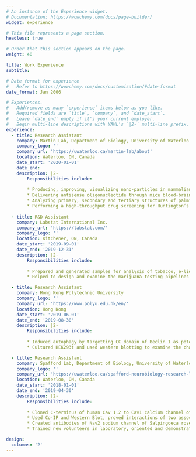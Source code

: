 ```yaml
---
# An instance of the Experience widget.
# Documentation: https://wowchemy.com/docs/page-builder/
widget: experience

# This file represents a page section.
headless: true

# Order that this section appears on the page.
weight: 40

title: Work Experience
subtitle:

# Date format for experience
#   Refer to https://wowchemy.com/docs/customization/#date-format
date_format: Jan 2006

# Experiences.
#   Add/remove as many `experience` items below as you like.
#   Required fields are `title`, `company`, and `date_start`.
#   Leave `date_end` empty if it's your current employer.
#   Begin multi-line descriptions with YAML's `|2-` multi-line prefix.
experience:
  - title: Research Assistant
    company: Martin Lab, Department of Biology, University of Waterloo
    company_logo: ''
    company_url: 'https://uwaterloo.ca/martin-lab/about'
    location: Waterloo, ON, Canada
    date_start: '2020-01-01'
    date_end: 
    description: |2-
        Responsibilities include:
        
        * Producing, improving, visualizing nano-particles in mammalian cell culture and mice primary neurons.
        * Delivering antisense oligonucleotide through mice blood-brain barrier using produced nano-particles.
        * Analyzing primary, secondary and tertiary structures of palmitoylated proteins using Python.
        * Performing a high-throughput drug screening for Huntington’s disease using 1200 autophagy-related drugs.
        
  - title: R&D Assistant
    company: Labstat International Inc.
    company_url: 'https://labstat.com/'
    company_logo: ''
    location: Kitchener, ON, Canada
    date_start: '2019-09-01'
    date_end: '2019-12-31'
    description: |2-
        Responsibilities include:
        
        * Prepared and generated samples for analysis of tobacco, e-liquid, and marijuana.
        * Helped to design and examine the marijuana testing pipelines.

  - title: Research Assistant
    company: Hong Kong Polytechnic University
    company_logo: ''
    company_url: 'https://www.polyu.edu.hk/en/'
    location: Hong Kong
    date_start: '2019-06-01'
    date_end: '2019-08-30'
    description: |2-
        Responsibilities include:
        
        * Induced autophagy by targetting CC domain of Beclin 1 as potential novel strategy for cancer therapy.
        * Cultured HEK293t and used western blotting to examine the changeof LC3 I/II and p62 protein.

  - title: Research Assistant
    company: Spafford Lab, Department of Biology, University of Waterloo
    company_logo: ''
    company_url: 'https://uwaterloo.ca/spafford-neurobiology-research-lab/'
    location: Waterloo, ON, Canada
    date_start: '2018-01-01'
    date_end: '2019-04-30'
    description: |2-
        Responsibilities include:
        
        * Cloned C-terminus of human Cav 1.2 to Cav1 calcium channel of Salpingoeca rosetta.
        * Used Co-IP and Western Blot, proved interactions of two associated proteins of Lymnaea stagnalis.
        * Created antibodies of Nav2 sodium channel of Salpingoeca rosetta.
        * Trained new volunteers in laboratory, oriented and demonstrated pertinent laboratory skills.

design:
  columns: '2'
---
```


